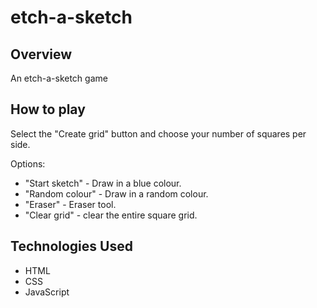 # etch-a-sketch

## Overview

An etch-a-sketch game

## How to play

Select the "Create grid" button and choose your number of squares per side.

Options:
- "Start sketch" - Draw in a blue colour.
- "Random colour" - Draw in a random colour.
- "Eraser" - Eraser tool.
- "Clear grid" - clear the entire square grid.

## Technologies Used

- HTML
- CSS
- JavaScript